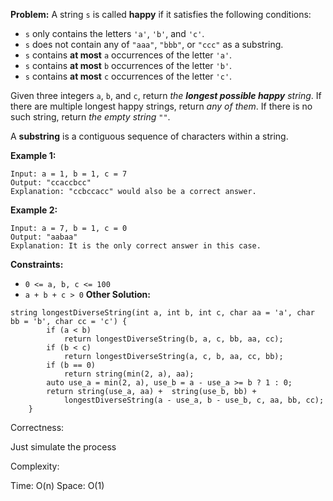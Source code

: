 **Problem:**
A string `s` is called **happy** if it satisfies the following conditions:

- `s` only contains the letters `'a'`, `'b'`, and `'c'`.
- `s` does not contain any of `"aaa"`, `"bbb"`, or `"ccc"` as a substring.
- `s` contains **at most** `a` occurrences of the letter `'a'`.
- `s` contains **at most** `b` occurrences of the letter `'b'`.
- `s` contains **at most** `c` occurrences of the letter `'c'`.

Given three integers `a`, `b`, and `c`, return *the **longest possible happy** string*. If there are multiple longest happy strings, return *any of them*. If there is no such string, return *the empty string* `""`.

A **substring** is a contiguous sequence of characters within a string.

 

**Example 1:**

```
Input: a = 1, b = 1, c = 7
Output: "ccaccbcc"
Explanation: "ccbccacc" would also be a correct answer.
```

**Example 2:**

```
Input: a = 7, b = 1, c = 0
Output: "aabaa"
Explanation: It is the only correct answer in this case.
```

 

**Constraints:**

- `0 <= a, b, c <= 100`
- `a + b + c > 0`
**Other Solution:**
```
string longestDiverseString(int a, int b, int c, char aa = 'a', char bb = 'b', char cc = 'c') {
        if (a < b)
            return longestDiverseString(b, a, c, bb, aa, cc);
        if (b < c)
            return longestDiverseString(a, c, b, aa, cc, bb);
        if (b == 0)
            return string(min(2, a), aa);
        auto use_a = min(2, a), use_b = a - use_a >= b ? 1 : 0; 
        return string(use_a, aa) +  string(use_b, bb) + 
            longestDiverseString(a - use_a, b - use_b, c, aa, bb, cc);
    }
```
Correctness:

Just simulate the process

Complexity:

Time: O(n)
Space: O(1)